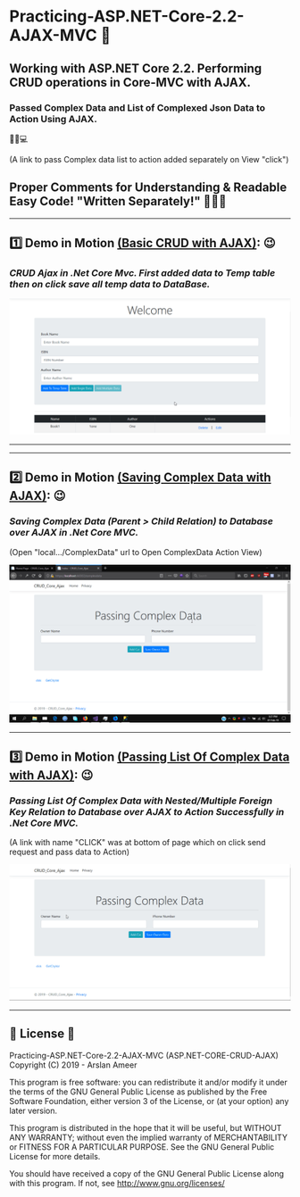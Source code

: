 # Practicing-ASP.NET-Core-2.2-AJAX-MVC 👏

## Working with ASP.NET Core 2.2. Performing CRUD operations in Core-MVC with AJAX.

### Passed Complex Data and List of Complexed Json Data to Action Using AJAX.

📑💫💻

(A link to pass Complex data list to action added separately on View "click")

## Proper Comments for Understanding & Readable Easy Code! "Written Separately!" 🤟🤟🤟

---

## 1️⃣ Demo in Motion <u>**(Basic CRUD with AJAX)**</u>: 😉

### _CRUD Ajax in .Net Core Mvc. First added data to Temp table then on click save all temp data to DataBase._

![](coreCRUDAJAXdemo.gif)

---

---

## 2️⃣ Demo in Motion <u>**(Saving Complex Data with AJAX)**</u>: 😉

### _Saving Complex Data (Parent > Child Relation) to Database over AJAX in .Net Core MVC._

(Open "local.../ComplexData" url to Open ComplexData Action View)

![](complexDataAJAXdemo.gif)

---

## 3️⃣ Demo in Motion <u>**(Passing List Of Complex Data with AJAX)**</u>: 😉

### _Passing List Of Complex Data with Nested/Multiple Foreign Key Relation to Database over AJAX to Action Successfully in .Net Core MVC._

(A link with name "CLICK" was at bottom of page which on click send request and pass data to Action)

![](listOfComplexData.gif)

---

## 📄 License 🔐

Practicing-ASP.NET-Core-2.2-AJAX-MVC (ASP.NET-CORE-CRUD-AJAX)
Copyright (C) 2019 - Arslan Ameer

This program is free software: you can redistribute it and/or modify
it under the terms of the GNU General Public License as published by
the Free Software Foundation, either version 3 of the License, or
(at your option) any later version.

This program is distributed in the hope that it will be useful,
but WITHOUT ANY WARRANTY; without even the implied warranty of
MERCHANTABILITY or FITNESS FOR A PARTICULAR PURPOSE. See the
GNU General Public License for more details.

You should have received a copy of the GNU General Public License
along with this program. If not, see <http://www.gnu.org/licenses/>
